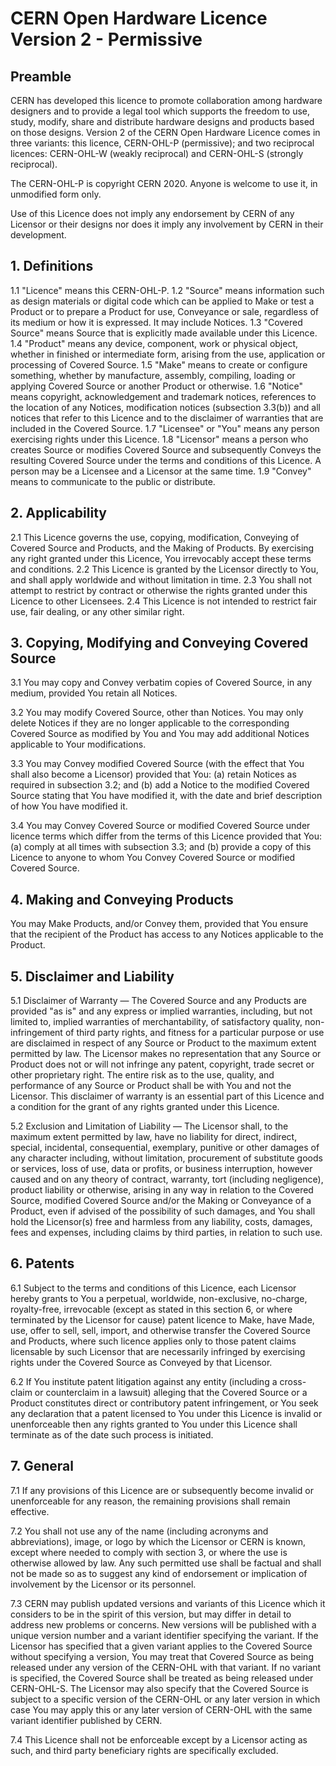 # CERN Open Hardware Licence Version 2 - Permissive

## Preamble

CERN has developed this licence to promote collaboration among hardware designers and to provide a legal tool which supports the freedom to use, study, modify, share and distribute hardware designs and products based on those designs. Version 2 of the CERN Open Hardware Licence comes in three variants: this licence, CERN-OHL-P (permissive); and two reciprocal licences: CERN-OHL-W (weakly reciprocal) and CERN-OHL-S (strongly reciprocal).

The CERN-OHL-P is copyright CERN 2020. Anyone is welcome to use it, in unmodified form only.

Use of this Licence does not imply any endorsement by CERN of any Licensor or their designs nor does it imply any involvement by CERN in their development.

## 1. Definitions

1.1 "Licence" means this CERN-OHL-P.
1.2 "Source" means information such as design materials or digital code which can be applied to Make or test a Product or to prepare a Product for use, Conveyance or sale, regardless of its medium or how it is expressed. It may include Notices.
1.3 "Covered Source" means Source that is explicitly made available under this Licence.
1.4 "Product" means any device, component, work or physical object, whether in finished or intermediate form, arising from the use, application or processing of Covered Source.
1.5 "Make" means to create or configure something, whether by manufacture, assembly, compiling, loading or applying Covered Source or another Product or otherwise.
1.6 "Notice" means copyright, acknowledgement and trademark notices, references to the location of any Notices, modification notices (subsection 3.3(b)) and all notices that refer to this Licence and to the disclaimer of warranties that are included in the Covered Source.
1.7 "Licensee" or "You" means any person exercising rights under this Licence.
1.8 "Licensor" means a person who creates Source or modifies Covered Source and subsequently Conveys the resulting Covered Source under the terms and conditions of this Licence. A person may be a Licensee and a Licensor at the same time.
1.9 "Convey" means to communicate to the public or distribute.

## 2. Applicability

2.1 This Licence governs the use, copying, modification, Conveying of Covered Source and Products, and the Making of Products. By exercising any right granted under this Licence, You irrevocably accept these terms and conditions.
2.2 This Licence is granted by the Licensor directly to You, and shall apply worldwide and without limitation in time.
2.3 You shall not attempt to restrict by contract or otherwise the rights granted under this Licence to other Licensees.
2.4 This Licence is not intended to restrict fair use, fair dealing, or any other similar right.

## 3. Copying, Modifying and Conveying Covered Source

3.1 You may copy and Convey verbatim copies of Covered Source, in any medium, provided You retain all Notices.

3.2 You may modify Covered Source, other than Notices. You may only delete Notices if they are no longer applicable to the corresponding Covered Source as modified by You and You may add additional Notices applicable to Your modifications.

3.3 You may Convey modified Covered Source (with the effect that You shall also become a Licensor) provided that You:
(a) retain Notices as required in subsection 3.2; and
(b) add a Notice to the modified Covered Source stating that You have modified it, with the date and brief description of how You have modified it.

3.4 You may Convey Covered Source or modified Covered Source under licence terms which differ from the terms of this Licence provided that You:
(a) comply at all times with subsection 3.3; and
(b) provide a copy of this Licence to anyone to whom You Convey Covered Source or modified Covered Source.

## 4. Making and Conveying Products

You may Make Products, and/or Convey them, provided that You ensure that the recipient of the Product has access to any Notices applicable to the Product.

## 5. Disclaimer and Liability

5.1 Disclaimer of Warranty — The Covered Source and any Products are provided "as is" and any express or implied warranties, including, but not limited to, implied warranties of merchantability, of satisfactory quality, non-infringement of third party rights, and fitness for a particular purpose or use are disclaimed in respect of any Source or Product to the maximum extent permitted by law. The Licensor makes no representation that any Source or Product does not or will not infringe any patent, copyright, trade secret or other proprietary right. The entire risk as to the use, quality, and performance of any Source or Product shall be with You and not the Licensor. This disclaimer of warranty is an essential part of this Licence and a condition for the grant of any rights granted under this Licence.

5.2 Exclusion and Limitation of Liability — The Licensor shall, to the maximum extent permitted by law, have no liability for direct, indirect, special, incidental, consequential, exemplary, punitive or other damages of any character including, without limitation, procurement of substitute goods or services, loss of use, data or profits, or business interruption, however caused and on any theory of contract, warranty, tort (including negligence), product liability or otherwise, arising in any way in relation to the Covered Source, modified Covered Source and/or the Making or Conveyance of a Product, even if advised of the possibility of such damages, and You shall hold the Licensor(s) free and harmless from any liability, costs, damages, fees and expenses, including claims by third parties, in relation to such use.

## 6. Patents

6.1 Subject to the terms and conditions of this Licence, each Licensor hereby grants to You a perpetual, worldwide, non-exclusive, no-charge, royalty-free, irrevocable (except as stated in this section 6, or where terminated by the Licensor for cause) patent licence to Make, have Made, use, offer to sell, sell, import, and otherwise transfer the Covered Source and Products, where such licence applies only to those patent claims licensable by such Licensor that are necessarily infringed by exercising rights under the Covered Source as Conveyed by that Licensor.

6.2 If You institute patent litigation against any entity (including a cross-claim or counterclaim in a lawsuit) alleging that the Covered Source or a Product constitutes direct or contributory patent infringement, or You seek any declaration that a patent licensed to You under this Licence is invalid or unenforceable then any rights granted to You under this Licence shall terminate as of the date such process is initiated.

## 7. General

7.1 If any provisions of this Licence are or subsequently become invalid or unenforceable for any reason, the remaining provisions shall remain effective.

7.2 You shall not use any of the name (including acronyms and abbreviations), image, or logo by which the Licensor or CERN is known, except where needed to comply with section 3, or where the use is otherwise allowed by law. Any such permitted use shall be factual and shall not be made so as to suggest any kind of endorsement or implication of involvement by the Licensor or its personnel.

7.3 CERN may publish updated versions and variants of this Licence which it considers to be in the spirit of this version, but may differ in detail to address new problems or concerns. New versions will be published with a unique version number and a variant identifier specifying the variant. If the Licensor has specified that a given variant applies to the Covered Source without specifying a version, You may treat that Covered Source as being released under any version of the CERN-OHL with that variant. If no variant is specified, the Covered Source shall be treated as being released under CERN-OHL-S. The Licensor may also specify that the Covered Source is subject to a specific version of the CERN-OHL or any later version in which case You may apply this or any later version of CERN-OHL with the same variant identifier published by CERN.

7.4 This Licence shall not be enforceable except by a Licensor acting as such, and third party beneficiary rights are specifically excluded.
